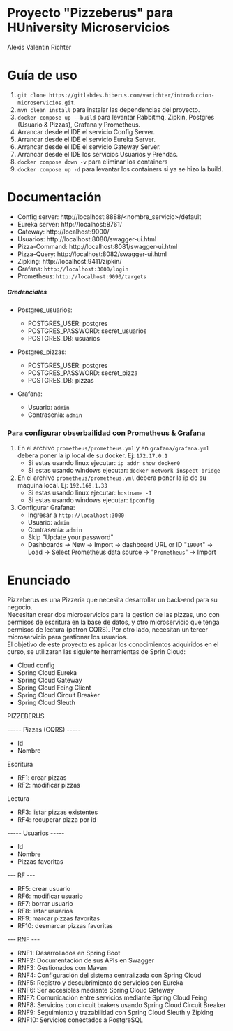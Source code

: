 # Proyecto "Pizzeberus" para HUniversity Microservicios
Alexis Valentin Richter

# Guía de uso
1. ```git clone https://gitlabdes.hiberus.com/varichter/introduccion-microservicios.git```.
2. ``mvn clean install`` para instalar las dependencias del proyecto.
3. ``docker-compose up --build`` para levantar Rabbitmq, Zipkin, Postgres (Usuario & Pizzas), Grafana y Prometheus.
4. Arrancar desde el IDE el servicio Config Server.
5. Arrancar desde el IDE el servicio Eureka Server.
6. Arrancar desde el IDE el servicio Gateway Server.
7. Arrancar desde el IDE los servicios Usuarios y Prendas.
8. ``docker compose down -v`` para eliminar los containers
9. ``docker compose up -d`` para levantar los containers si ya se hizo la build.

# Documentación
- Config server: http://localhost:8888/<nombre_servicio>/default
- Eureka server: http://localhost:8761/
- Gateway: http://localhost:9000/
- Usuarios: http://localhost:8080/swagger-ui.html
- Pizza-Command: http://localhost:8081/swagger-ui.html
- Pizza-Query: http://localhost:8082/swagger-ui.html
- Zipking: http://localhost:9411/zipkin/
- Grafana: `http://localhost:3000/login`
- Prometheus: `http://localhost:9090/targets`

##### Credenciales
- Postgres_usuarios:
  - POSTGRES_USER: postgres
  - POSTGRES_PASSWORD: secret_usuarios
  - POSTGRES_DB: usuarios
- Postgres_pizzas:
  - POSTGRES_USER: postgres
  - POSTGRES_PASSWORD: secret_pizza
  - POSTGRES_DB: pizzas

- Grafana:
    - Usuario: `admin`
    - Contrasenia: `admin`

### Para configurar obserbailidad con Prometheus & Grafana
1. En el archivo `prometheus/prometheus.yml` y en `grafana/grafana.yml` debera poner la ip local de 
   su docker. Ej: `172.17.0.1`
    - Si estas usando linux ejecutar: `ip addr show docker0`
    - Si estas usando windows ejecutar: `docker network inspect bridge`
2. En el archivo `prometheus/prometheus.yml` debera poner la ip de su maquina local. Ej: `192.168.1.33`
    - Si estas usando linux ejecutar: `hostname -I`
    - Si estas usando windows ejecutar: `ipconfig`
3. Configurar Grafana:
    - Ingresar a `http://localhost:3000`
    - Usuario: `admin`
    - Contrasenia: `admin`
    - Skip "Update your password"
    - Dashboards -> New -> Import -> dashboard URL or ID "`19004`" -> Load -> Select Prometheus data source -> "`Prometheus`" -> Import

# Enunciado
Pizzeberus es una Pizzeria que necesita desarrollar un back-end para su negocio.  
Necesitan crear dos microservicios para la gestion de las pizzas, uno con permisos de escritura en la base de datos, 
y otro microservicio que tenga permisos de lectura (patron CQRS).
Por otro lado, necesitan un tercer microservicio para gestionar los usuarios.  
El objetivo de este proyecto es aplicar los conocimientos adquiridos en el curso, se utilizaran las siguiente 
herramientas de Sprin Cloud:
- Cloud config
- Spring Cloud Eureka
- Spring Cloud Gateway
- Spring Cloud Feing Client
- Spring Cloud Circuit Breaker
- Spring Cloud Sleuth

PIZZEBERUS

----- Pizzas (CQRS) -----
- Id
- Nombre

Escritura
- RF1: crear pizzas
- RF2: modificar pizzas

Lectura
- RF3: listar pizzas existentes
- RF4: recuperar pizza por id

----- Usuarios -----
- Id
- Nombre
- Pizzas favoritas

--- RF ---

- RF5: crear usuario
- RF6: modificar usuario
- RF7: borrar usuario
- RF8: listar usuarios
- RF9: marcar pizzas favoritas
- RF10: desmarcar pizzas favoritas

--- RNF ---

- RNF1: Desarrollados en Spring Boot
- RNF2: Documentación de sus APIs en Swagger
- RNF3: Gestionados con Maven
- RNF4: Configuración del sistema centralizada con Spring Cloud
- RNF5: Registro y descubrimiento de servicios con Eureka
- RNF6: Ser accesibles mediante Spring Cloud Gateway
- RNF7: Comunicación entre servicios mediante Spring Cloud Feing
- RNF8: Servicios con circuit brakers usando Spring Cloud Circuit Breaker
- RNF9: Seguimiento y trazabilidad con Spring Cloud Sleuth y Zipking
- RNF10: Servicios conectados a PostgreSQL
